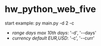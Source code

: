 # hw_python_web_five

<p>start example: py main.py -d 2 -c</p>

<ul>
<li><i>range days max 10th days</i>: '-d', '--days' </li>
<li><i>currency default EUR,USD</i>: '-c', '--curr' </li>
</ul>

